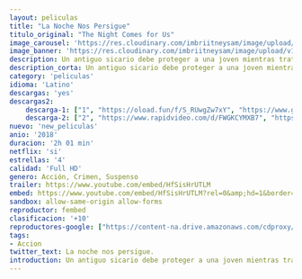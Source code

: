 ```yaml
---
layout: peliculas
title: "La Noche Nos Persigue"
titulo_original: "The Night Comes for Us"
image_carousel: 'https://res.cloudinary.com/imbriitneysam/image/upload/v1542399241/noche-poster-min.jpg'
image_banner: 'https://res.cloudinary.com/imbriitneysam/image/upload/v1542399241/noche-banner-min.jpg'
description: Un antiguo sicario debe proteger a una joven mientras trata de escapar de la tríada a la que pertenecía. En su fuga, desatará una violenta batalla en las calles de Djakarta. Una hiperbólica cinta de acción urbana, indispensable para cualquier fan de la adrenalina.
description_corta: Un antiguo sicario debe proteger a una joven mientras trata de escapar de la tríada a la que pertenecía. En su fuga, desatará una violenta batalla en las calles de Djakarta. Una hiperbólica cinta de acción urbana, indispensable para cualquier fan de la adrenalina.
category: 'peliculas'
idioma: 'Latino'
descargas: 'yes'
descargas2:
    descarga-1: ["1", "https://oload.fun/f/S_RUwgZw7xY", "https://www.google.com/s2/favicons?domain=openload.co","OpenLoad","https://res.cloudinary.com/imbriitneysam/image/upload/v1541473684/mexico.png", "Latino", "Full HD"]
    descarga-2: ["2", "https://www.rapidvideo.com/d/FWGKCYMXB7", "https://www.google.com/s2/favicons?domain=www.rapidvideo.com","RapidVideo","https://res.cloudinary.com/imbriitneysam/image/upload/v1541473684/mexico.png", "Latino", "Full HD"]
nuevo: 'new_peliculas'
anio: '2018'
duracion: '2h 01 min'
netflix: 'si'
estrellas: '4'
calidad: 'Full HD'
genero: Acción, Crimen, Suspenso
trailer: https://www.youtube.com/embed/HfSisHrUTLM
embed: https://www.youtube.com/embed/HfSisHrUTLM?rel=0&amp;hd=1&border=0&wmode=opaque&enablejsapi=1&modestbranding=1&controls=1&showinfo=1
sandbox: allow-same-origin allow-forms
reproductor: fembed
clasificacion: '+10'
reproductores-google: ["https://content-na.drive.amazonaws.com/cdproxy/share/shfjIlDn1H6hY0MtH4KnHQw7Z8JzSfXAFQbytTdyGKN/nodes/qcVWNtBzQuquX2aNJIP9kg?nonce=6xYicWjdr0hPe-8y841YLkL2JUSzqew9z3RS616HVpR6ncTCB7VMEx3xbmM1T39f"]
tags:
- Accion
twitter_text: La noche nos persigue.
introduction: Un antiguo sicario debe proteger a una joven mientras trata de escapar de la tríada a la que pertenecía. En su fuga, desatará una violenta batalla en las calles de Djakarta. Una hiperbólica cinta de acción urbana, indispensable para cualquier fan de la adrenalina.
---
```












